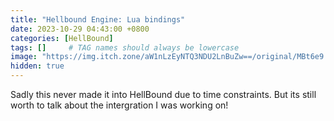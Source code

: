 ```yaml
---
title: "Hellbound Engine: Lua bindings"
date: 2023-10-29 04:43:00 +0800
categories: [HellBound]
tags: []     # TAG names should always be lowercase
image: "https://img.itch.zone/aW1nLzEyNTQ3NDU2LnBuZw==/original/MBt6e9.png"
hidden: true
---
```

Sadly this never made it into HellBound due to time constraints.
But its still worth to talk about the intergration I was working on!